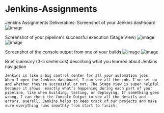 # Jenkins-Assignments
Jenkins Assignments
Deliverables:
Screenshot of your Jenkins dashboard
![image](https://github.com/user-attachments/assets/8e8b626f-405d-4c9e-8c02-afdb29864018)

Screenshot of your pipeline's successful execution (Stage View)
![image](https://github.com/user-attachments/assets/464c9d9b-fab2-4337-a3d2-2bdf8c4cf7bc)
![image](https://github.com/user-attachments/assets/d7a03f27-3bc4-4aab-8c4d-79537d1146d7)

Screenshot of the console output from one of your builds
![image](https://github.com/user-attachments/assets/2048e9ce-5fc0-4229-95ac-1eb7a12247ba)
![image](https://github.com/user-attachments/assets/35729b7a-d75b-492e-a762-37643f474f30)


  
  
  Brief summary (3-5 sentences) describing what you learned about Jenkins navigation
    
    Jenkins is like a big control center for all your automation jobs. When I open the Jenkins dashboard, I can see all the jobs I've set up and whether they're successful or not. The Stage View is super helpful because it shows  exactly what’s happening during each part of your pipeline, like when building, testing, or deploying. If something goes wrong, I can check the Console Output to see all the details and errors. Overall, Jenkins helps to keep track of our projects and make sure everything runs smoothly from start to finish.



